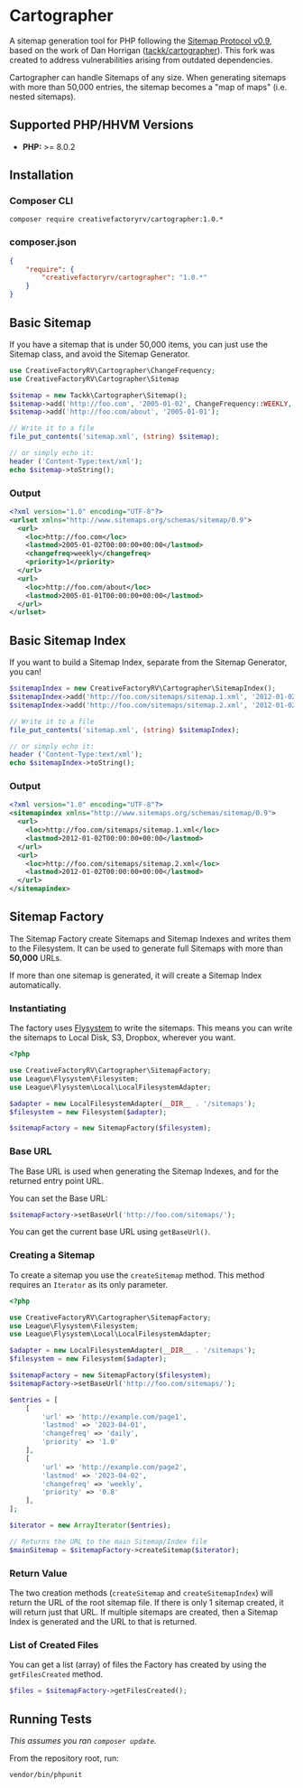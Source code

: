 # Cartographer

A sitemap generation tool for PHP following the [Sitemap Protocol v0.9](http://www.sitemaps.org/protocol.html), based on the work of Dan Horrigan ([tackk/cartographer](https://github.com/tackk/cartographer)). This fork was created to address vulnerabilities arising from outdated dependencies.

Cartographer can handle Sitemaps of any size.  When generating sitemaps with more than 50,000
entries, the sitemap becomes a "map of maps" (i.e. nested sitemaps).

## Supported PHP/HHVM Versions

* **PHP:** >= 8.0.2

## Installation

### Composer CLI

```
composer require creativefactoryrv/cartographer:1.0.*
```

### composer.json

``` json
{
    "require": {
        "creativefactoryrv/cartographer": "1.0.*"
    }
}
```

## Basic Sitemap

If you have a sitemap that is under 50,000 items, you can just use the Sitemap class, and avoid the Sitemap
Generator.

``` php
use CreativeFactoryRV\Cartographer\ChangeFrequency;
use CreativeFactoryRV\Cartographer\Sitemap

$sitemap = new Tackk\Cartographer\Sitemap();
$sitemap->add('http://foo.com', '2005-01-02', ChangeFrequency::WEEKLY, 1.0);
$sitemap->add('http://foo.com/about', '2005-01-01');

// Write it to a file
file_put_contents('sitemap.xml', (string) $sitemap);

// or simply echo it:
header ('Content-Type:text/xml');
echo $sitemap->toString();
```

### Output

``` xml
<?xml version="1.0" encoding="UTF-8"?>
<urlset xmlns="http://www.sitemaps.org/schemas/sitemap/0.9">
  <url>
    <loc>http://foo.com</loc>
    <lastmod>2005-01-02T00:00:00+00:00</lastmod>
    <changefreq>weekly</changefreq>
    <priority>1</priority>
  </url>
  <url>
    <loc>http://foo.com/about</loc>
    <lastmod>2005-01-01T00:00:00+00:00</lastmod>
  </url>
</urlset>
```

## Basic Sitemap Index

If you want to build a Sitemap Index, separate from the Sitemap Generator, you can!

``` php
$sitemapIndex = new CreativeFactoryRV\Cartographer\SitemapIndex();
$sitemapIndex->add('http://foo.com/sitemaps/sitemap.1.xml', '2012-01-02');
$sitemapIndex->add('http://foo.com/sitemaps/sitemap.2.xml', '2012-01-02');

// Write it to a file
file_put_contents('sitemap.xml', (string) $sitemapIndex);

// or simply echo it:
header ('Content-Type:text/xml');
echo $sitemapIndex->toString();
```

### Output

``` xml
<?xml version="1.0" encoding="UTF-8"?>
<sitemapindex xmlns="http://www.sitemaps.org/schemas/sitemap/0.9">
  <url>
    <loc>http://foo.com/sitemaps/sitemap.1.xml</loc>
    <lastmod>2012-01-02T00:00:00+00:00</lastmod>
  </url>
  <url>
    <loc>http://foo.com/sitemaps/sitemap.2.xml</loc>
    <lastmod>2012-01-02T00:00:00+00:00</lastmod>
  </url>
</sitemapindex>
```

## Sitemap Factory

The Sitemap Factory create Sitemaps and Sitemap Indexes and writes them to the Filesystem.
It can be used to generate full Sitemaps with more than **50,000** URLs.

If more than one sitemap is generated, it will create a Sitemap Index automatically.

### Instantiating

The factory uses [Flysystem](http://flysystem.thephpleague.com/) to write the sitemaps.  This
means you can write the sitemaps to Local Disk, S3, Dropbox, wherever you want.

``` php
<?php

use CreativeFactoryRV\Cartographer\SitemapFactory;
use League\Flysystem\Filesystem;
use League\Flysystem\Local\LocalFilesystemAdapter;

$adapter = new LocalFilesystemAdapter(__DIR__ . '/sitemaps');
$filesystem = new Filesystem($adapter);

$sitemapFactory = new SitemapFactory($filesystem);
```

### Base URL

The Base URL is used when generating the Sitemap Indexes, and for the returned entry point URL.

You can set the Base URL:

``` php
$sitemapFactory->setBaseUrl('http://foo.com/sitemaps/');
```

You can get the current base URL using `getBaseUrl()`.

### Creating a Sitemap

To create a sitemap you use the `createSitemap` method.  This method requires an `Iterator` as
its only parameter.

``` php
<?php

use CreativeFactoryRV\Cartographer\SitemapFactory;
use League\Flysystem\Filesystem;
use League\Flysystem\Local\LocalFilesystemAdapter;

$adapter = new LocalFilesystemAdapter(__DIR__ . '/sitemaps');
$filesystem = new Filesystem($adapter);

$sitemapFactory = new SitemapFactory($filesystem);
$sitemapFactory->setBaseUrl('http://foo.com/sitemaps/');

$entries = [
    [
        'url' => 'http://example.com/page1',
        'lastmod' => '2023-04-01',
        'changefreq' => 'daily',
        'priority' => '1.0'
    ],
    [
        'url' => 'http://example.com/page2',
        'lastmod' => '2023-04-02',
        'changefreq' => 'weekly',
        'priority' => '0.8'
    ],
];

$iterator = new ArrayIterator($entries);

// Returns the URL to the main Sitemap/Index file
$mainSitemap = $sitemapFactory->createSitemap($iterator);
```

### Return Value

The two creation methods (`createSitemap` and `createSitemapIndex`) will return the URL
of the root sitemap file.  If there is only 1 sitemap created, it will return just that URL.
If multiple sitemaps are created, then a Sitemap Index is generated and the URL to that is returned.

### List of Created Files

You can get a list (array) of files the Factory has created by using the `getFilesCreated` method.

``` php
$files = $sitemapFactory->getFilesCreated();
```

## Running Tests

*This assumes you ran `composer update`.*

From the repository root, run:

```
vendor/bin/phpunit
```
